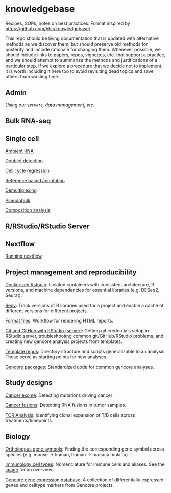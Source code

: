 # knowledgebase

Recipes, SOPs, notes on best practices. Format inspired by <https://github.com/hbc/knowledgebase/>.

This repo should be living documentation that is updated with alternative methods as we discover them, but should preserve old methods for posterity and include rationale for changing them. Whenever possible, we should include links to papers, repos, vignettes, etc. that support a practice, and we should attempt to summarize the methods and justifications of a particular step. If we explore a procedure that we decide not to implement, it is worth including it here too to avoid revisiting dead topics and save others from wasting time.

## Admin

*Using our servers, data management, etc.*

## Bulk RNA-seq

## Single cell

[Ambient RNA](Single_cell/Ambient_RNA.md)

[Doublet detection](Single_cell/Doublet_detection.md)

[Cell cycle regression](Single_cell/Cell_cycle_regression.md)

[Reference based annotation](Single_cell/Reference_based_annotation.md)

[Demultiplexing](Single_cell/Demultiplexing.md)

[Pseudobulk](Single_cell/pseudobulk.md)

[Composition analysis](Single_cell/Composition_analysis.md)

## R/RStudio/RStudio Server

## Nextflow

[Running nextflow](Nextflow/Running_nextflow.md)

## Project management and reproducibility

[Dockerized Rstudio](Project_management_and_reproducibility/Dockerized_Rstudio.md): Isolated containers with consistent architecture, R versions, and machine dependencies for essential libraries (e.g. DESeq2, Seurat).

[Renv](Project_management_and_reproducibility/Renv.md): Track versions of R libraries used for a project and enable a cache of different versions for different projects.

[Format files](Project_management_and_reproducibility/Format_files.md): Workflow for rendering HTML reports.

[Git and GitHub with RStudio (server)](Project_management_and_reproducibility/git_and_github_with_rstudio.md): Getting git credentials setup in RStudio server, troubleshooting common git/GitHub/RStudio problems, and creating new gencore analysis projects from templates.

[Template repos](Project_management_and_reproducibility/template_repos.md): Directory structure and scripts generalizable to an analysis. These serve as starting points for new analyses. 

[Gencore packages](Project_management_and_reproducibility/gencore_packages.md): Standardized code for common gencore analyses.

## Study designs

[Cancer exome](study_designs/Cancer_exome.md): Detecting mutations driving cancer

[Cancer fusions](study_designs/Cancer_fusions.md): Detecting RNA fusions in tumor samples.

[TCR Analysis](study_designs/TCR_Analysis.md): Identifying clonal expansion of T/B cells across treatments/timepoints.

## Biology

[Orthologous gene symbols](Biology/orthologous_gene_symbols.md): Finding the corresponding gene symbol across species (e.g. mouse -\> human, human -\> macaca mulatta)

[Immunology cell types](Biology/celltype-heirarchy.yaml): Nomenclature for immune cells and aliases. See the [image](Biology/celltype-heirarchy.pdf) for an overview.

[Gencore gene expression database](Biology/Gencore_gene_expression_database.md): A collection of differentially expressed genes and celltype markers from Gencore projects.
